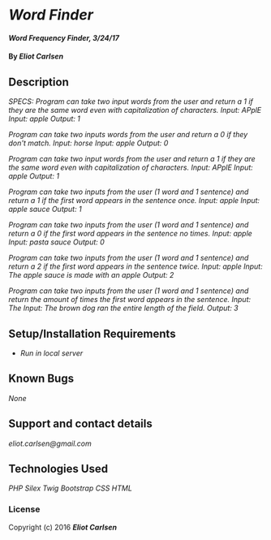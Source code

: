 # _Word Finder_

#### _Word Frequency Finder, 3/24/17_

#### By _**Eliot Carlsen**_

## Description

_SPECS:_
_Program can take two input words from the user and return a 1 if they are the same word even with capitalization of characters._
_Input: APplE_
_Input: apple_
_Output: 1_

_Program can take two inputs words from the user and return a 0 if they don't match._
_Input: horse_
_Input: apple_
_Output: 0_

_Program can take two input words from the user and return a 1 if they are the same word even with capitalization of characters._
_Input: APplE_
_Input: apple_
_Output: 1_

_Program can take two inputs from the user (1 word and 1 sentence) and return a 1 if the first word appears in the sentence once._
_Input: apple_
_Input: apple sauce_
_Output: 1_

_Program can take two inputs from the user (1 word and 1 sentence) and return a 0 if the first word appears in the sentence no times._
_Input: apple_
_Input: pasta sauce_
_Output: 0_

_Program can take two inputs from the user (1 word and 1 sentence) and return a 2 if the first word appears in the sentence twice._
_Input: apple_
_Input: The apple sauce is made with an apple_
_Output: 2_

_Program can take two inputs from the user (1 word and 1 sentence) and return the amount of times the first word appears in the sentence._
_Input: The_
_Input: The brown dog ran the entire length of the field._
_Output: 3_

## Setup/Installation Requirements

* _Run in local server_

## Known Bugs

_None_

## Support and contact details

_eliot.carlsen@gmail.com_

## Technologies Used

_PHP_
_Silex_
_Twig_
_Bootstrap_
_CSS_
_HTML_

### License


Copyright (c) 2016 **_Eliot Carlsen_**
